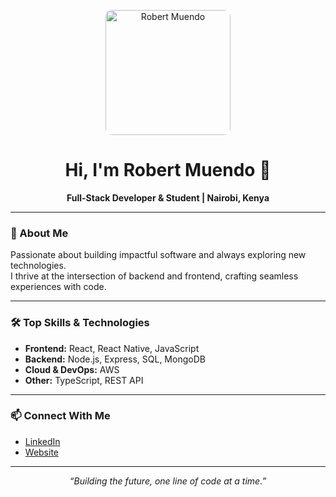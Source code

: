 <!-- Profile README for Robert-kent-prog -->

<p align="center">
  <img src="assets/profile.jpg" alt="Robert Muendo" width="200" style="border-radius: 10px;"/>
</p>

<h1 align="center">Hi, I'm Robert Muendo 👋</h1>

<p align="center">
  <b>Full-Stack Developer & Student | Nairobi, Kenya</b>
</p>

---

### 🚀 About Me

Passionate about building impactful software and always exploring new technologies.  
I thrive at the intersection of backend and frontend, crafting seamless experiences with code.

---

### 🛠️ Top Skills & Technologies

- **Frontend:** React, React Native, JavaScript
- **Backend:** Node.js, Express, SQL, MongoDB
- **Cloud & DevOps:** AWS
- **Other:** TypeScript, REST API
---

### 📫 Connect With Me

- [LinkedIn](https://www.linkedin.com/in/robert-muendo-0329a0285/)
- [Website](http://www.robertmuendo.co.ke)

---

<p align="center">
  <i>“Building the future, one line of code at a time.”</i>
</p>
